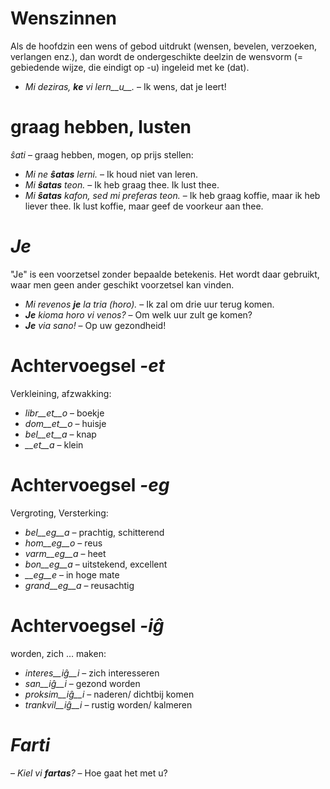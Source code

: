 # Wenszinnen

Als de hoofdzin een wens of gebod uitdrukt (wensen, bevelen, verzoeken, verlangen enz.), dan wordt de ondergeschikte deelzin de wensvorm (= gebiedende wijze, die eindigt op -u) ingeleid met ke (dat).

- *Mi deziras, __ke__ vi lern__u__.* – Ik wens, dat je leert!

 

# graag hebben, lusten

*ŝati* – graag hebben, mogen, op prijs stellen:

- *Mi ne __ŝatas__ lerni.* – Ik houd niet van leren.
- *Mi __ŝatas__ teon.* – Ik heb graag thee. Ik lust thee.
- *Mi __ŝatas__ kafon, sed mi preferas teon.* – Ik heb graag koffie, maar ik heb liever thee. Ik lust koffie, maar geef de voorkeur aan thee.

 

# *Je*

"Je" is een voorzetsel zonder bepaalde betekenis. Het wordt daar gebruikt, waar men geen ander geschikt voorzetsel kan vinden.

- *Mi revenos __je__ la tria (horo).* – Ik zal om drie uur terug komen.
- *__Je__ kioma horo vi venos?* – Om welk uur zult ge komen?
- *__Je__ via sano!* – Op uw gezondheid!

 

# Achtervoegsel *-et*

Verkleining, afzwakking:

- *libr__et__o* – boekje
- *dom__et__o*  – huisje
- *bel__et__a*  – knap
- *__et__a*     – klein
 

# Achtervoegsel *-eg*

Vergroting, Versterking:

- *bel__eg__a*   – prachtig, schitterend
- *hom__eg__o*   – reus
- *varm__eg__a*  – heet
- *bon__eg__a*   – uitstekend, excellent
- *__eg__e*      – in hoge mate
- *grand__eg__a* – reusachtig
 

# Achtervoegsel *-iĝ*

worden, zich … maken:

- *interes__iĝ__i*  – zich interesseren
- *san__iĝ__i*      – gezond worden
- *proksim__iĝ__i*  – naderen/ dichtbij komen
- *trankvil__iĝ__i* – rustig worden/ kalmeren
 

# *Farti*

– *Kiel vi __fartas__?* – Hoe gaat het met u?

 
